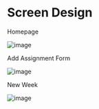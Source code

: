 # Screen Design

Homepage

![image](https://github.com/user-attachments/assets/f77dddb7-3708-4e7c-81c4-ae710e4d87b5)

Add Assignment Form

![image](https://github.com/user-attachments/assets/de76ca47-18b1-489e-85ac-c7d4a5922e3b)

New Week

![image](https://github.com/user-attachments/assets/bd7a78f3-d8f4-412a-913e-593da18aedce)
